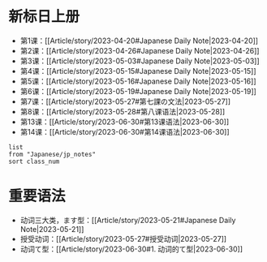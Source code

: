 # 新标日上册

* 第1课：[[Article/story/2023-04-20#Japanese Daily Note|2023-04-20]]
* 第2课：[[Article/story/2023-04-26#Japanese Daily Note|2023-04-26]]
* 第3课：[[Article/story/2023-05-03#Japanese Daily Note|2023-05-03]]
* 第4课：[[Article/story/2023-05-15#Japanese Daily Note|2023-05-15]]
* 第5课：[[Article/story/2023-05-16#Japanese Daily Note|2023-05-16]]
* 第6课：[[Article/story/2023-05-19#Japanese Daily Note|2023-05-19]]
* 第7课：[[Article/story/2023-05-27#第七課の文法|2023-05-27]]
* 第8课：[[Article/story/2023-05-28#第八课语法|2023-05-28]]
* 第13课：[[Article/story/2023-06-30#第13课语法|2023-06-30]]
* 第14课：[[Article/story/2023-06-30#第14课语法|2023-06-30]]

```dataview
list 
from "Japanese/jp_notes"
sort class_num
```

# 重要语法

* 动词三大类，ます型：[[Article/story/2023-05-21#Japanese Daily Note|2023-05-21]]
* 授受动词：[[Article/story/2023-05-27#授受动词|2023-05-27]]
* 动词て型：[[Article/story/2023-06-30#1. 动词的て型|2023-06-30]]
